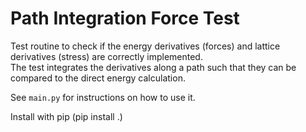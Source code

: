 # Path Integration Force Test

Test routine to check if the energy derivatives (forces) and lattice derivatives (stress) are correctly implemented.  
The test integrates the derivatives along a path such that they can be compared to the direct energy calculation.  

See `main.py` for instructions on how to use it.

Install with pip (pip install .)
